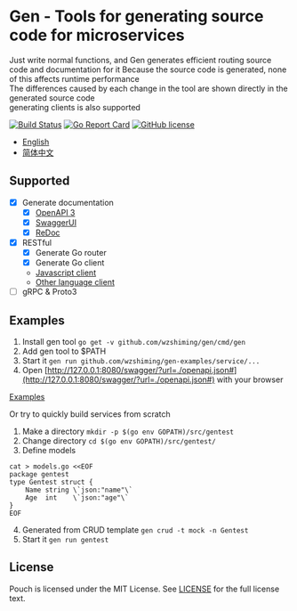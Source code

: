 # Gen - Tools for generating source code for microservices

Just write normal functions, and Gen generates efficient routing source code and documentation for it
Because the source code is generated, none of this affects runtime performance  
The differences caused by each change in the tool are shown directly in the generated source code  
generating clients is also supported  

[![Build Status](https://travis-ci.org/wzshiming/gen.svg?branch=master)](https://travis-ci.org/wzshiming/gen)
[![Go Report Card](https://goreportcard.com/badge/github.com/wzshiming/gen)](https://goreportcard.com/report/github.com/wzshiming/gen)
[![GitHub license](https://img.shields.io/github/license/wzshiming/gen.svg)](https://github.com/wzshiming/gen/blob/master/LICENSE)

- [English](https://github.com/wzshiming/gen/blob/master/README.md)
- [简体中文](https://github.com/wzshiming/gen/blob/master/README_cn.md)

## Supported

- [X] Generate documentation
  - [X] [OpenAPI 3](https://github.com/OAI/OpenAPI-Style-Guide)
  - [X] [SwaggerUI](https://github.com/swagger-api/swagger-ui)
  - [X] [ReDoc](https://github.com/Rebilly/ReDoc)
- [X] RESTful
  - [X] Generate Go router
  - [X] Generate Go client
  - [Javascript client](https://github.com/swagger-api/swagger-js)
  - [Other language client](https://github.com/swagger-api/swagger-codegen/tree/3.0.0)
- [ ] gRPC & Proto3

## Examples

1. Install gen tool `go get -v github.com/wzshiming/gen/cmd/gen`
2. Add gen tool to $PATH
3. Start it `gen run github.com/wzshiming/gen-examples/service/...`
4. Open [http://127.0.0.1:8080/swagger/?url=./openapi.json#](http://127.0.0.1:8080/swagger/?url=./openapi.json#) with your browser

[Examples](https://github.com/wzshiming/gen-examples/)  

Or try to quickly build services from scratch

1. Make a directory `mkdir -p $(go env GOPATH)/src/gentest`
2. Change directory `cd $(go env GOPATH)/src/gentest/`
3. Define models
``` shell
cat > models.go <<EOF
package gentest
type Gentest struct {
    Name string \`json:"name"\`
    Age  int    \`json:"age"\`
}
EOF
```
4. Generated from CRUD template `gen crud -t mock -n Gentest`
5. Start it `gen run gentest`

## License

Pouch is licensed under the MIT License. See [LICENSE](https://github.com/wzshiming/gen/blob/master/LICENSE) for the full license text.
